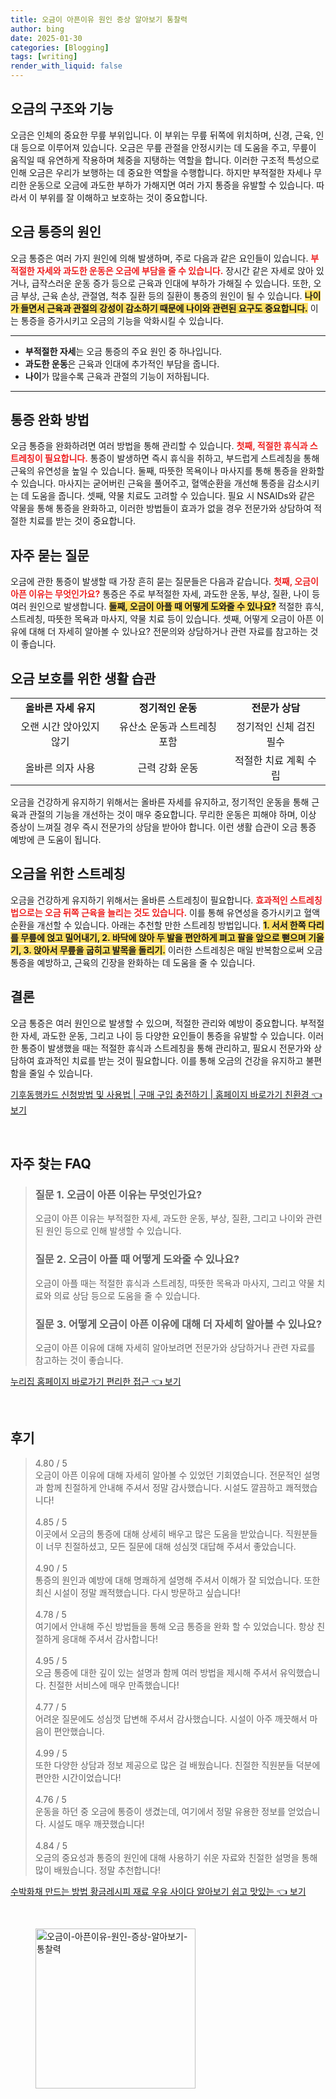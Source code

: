 ```yaml
---
title: 오금이 아픈이유 원인 증상 알아보기 통찰력
author: bing
date: 2025-01-30
categories: [Blogging]
tags: [writing]
render_with_liquid: false
---
```

<h2 id='오금의 구조와 기능'>오금의 구조와 기능</h2>

<p>오금은 인체의 중요한 무릎 부위입니다. 이 부위는 무릎 뒤쪽에 위치하며, 신경, 근육, 인대 등으로 이루어져 있습니다. 오금은 무릎 관절을 안정시키는 데 도움을 주고, 무릎이 움직일 때 유연하게 작용하며 체중을 지탱하는 역할을 합니다. 이러한 구조적 특성으로 인해 오금은 우리가 보행하는 데 중요한 역할을 수행합니다. 하지만 부적절한 자세나 무리한 운동으로 오금에 과도한 부하가 가해지면 여러 가지 통증을 유발할 수 있습니다. 따라서 이 부위를 잘 이해하고 보호하는 것이 중요합니다.</p>

<h2 id='오금 통증의 원인'>오금 통증의 원인</h2>

<p>오금 통증은 여러 가지 원인에 의해 발생하며, 주로 다음과 같은 요인들이 있습니다. <b><span style="color: #ee2323;">부적절한 자세와 과도한 운동은 오금에 부담을 줄 수 있습니다.</span></b> 장시간 같은 자세로 앉아 있거나, 급작스러운 운동 증가 등으로 근육과 인대에 부하가 가해질 수 있습니다. 또한, 오금 부상, 근육 손상, 관절염, 척추 질환 등의 질환이 통증의 원인이 될 수 있습니다. <b><span style="background-color: #ffe066;">나이가 들면서 근육과 관절의 강성이 감소하기 때문에 나이와 관련된 요구도 중요합니다.</span></b> 이는 통증을 증가시키고 오금의 기능을 악화시킬 수 있습니다.</p>

<hr />

<ul>
    <li><b>부적절한 자세</b>는 오금 통증의 주요 원인 중 하나입니다.</li>
    <li><b>과도한 운동</b>은 근육과 인대에 추가적인 부담을 줍니다.</li>
    <li><b>나이</b>가 많을수록 근육과 관절의 기능이 저하됩니다.</li>
</ul>

<hr />

<h2 id='통증 완화 방법'>통증 완화 방법</h2>

<p>오금 통증을 완화하려면 여러 방법을 통해 관리할 수 있습니다. <b><span style="color: #ee2323;">첫째, 적절한 휴식과 스트레칭이 필요합니다.</span></b> 통증이 발생하면 즉시 휴식을 취하고, 부드럽게 스트레칭을 통해 근육의 유연성을 높일 수 있습니다. 둘째, 따뜻한 목욕이나 마사지를 통해 통증을 완화할 수 있습니다. 마사지는 굳어버린 근육을 풀어주고, 혈액순환을 개선해 통증을 감소시키는 데 도움을 줍니다. 셋째, 약물 치료도 고려할 수 있습니다. 필요 시 NSAIDs와 같은 약물을 통해 통증을 완화하고, 이러한 방법들이 효과가 없을 경우 전문가와 상담하여 적절한 치료를 받는 것이 중요합니다.</p>

<h2 id='자주 묻는 질문'>자주 묻는 질문</h2>

<p>오금에 관한 통증이 발생할 때 가장 흔히 묻는 질문들은 다음과 같습니다. <b><span style="color: #ee2323;">첫째, 오금이 아픈 이유는 무엇인가요?</span></b> 통증은 주로 부적절한 자세, 과도한 운동, 부상, 질환, 나이 등 여러 원인으로 발생합니다. <b><span style="background-color: #ffe066;">둘째, 오금이 아플 때 어떻게 도와줄 수 있나요?</span></b> 적절한 휴식, 스트레칭, 따뜻한 목욕과 마사지, 약물 치료 등이 있습니다. 셋째, 어떻게 오금이 아픈 이유에 대해 더 자세히 알아볼 수 있나요? 전문의와 상담하거나 관련 자료를 참고하는 것이 좋습니다.</p>

<h2 id='오금 보호를 위한 생활 습관'>오금 보호를 위한 생활 습관</h2>

<table>
    <tr>
        <td style="text-align: center; height: 17px;"><b>올바른 자세 유지</b></td>
        <td style="text-align: center; height: 17px;"><b>정기적인 운동</b></td>
        <td style="text-align: center; height: 17px;"><b>전문가 상담</b></td>
    </tr>
    <tr>
        <td style="text-align: center; height: 17px;">오랜 시간 앉아있지 않기</td>
        <td style="text-align: center; height: 17px;">유산소 운동과 스트레칭 포함</td>
        <td style="text-align: center; height: 17px;">정기적인 신체 검진 필수</td>
    </tr>
    <tr>
        <td style="text-align: center; height: 17px;">올바른 의자 사용</td>
        <td style="text-align: center; height: 17px;">근력 강화 운동</td>
        <td style="text-align: center; height: 17px;">적절한 치료 계획 수립</td>
    </tr>
</table>

<p>오금을 건강하게 유지하기 위해서는 올바른 자세를 유지하고, 정기적인 운동을 통해 근육과 관절의 기능을 개선하는 것이 매우 중요합니다. 무리한 운동은 피해야 하며, 이상 증상이 느껴질 경우 즉시 전문가의 상담을 받아야 합니다. 이런 생활 습관이 오금 통증 예방에 큰 도움이 됩니다.</p>

<h2 id='오금을 위한 스트레칭'>오금을 위한 스트레칭</h2>

<p>오금을 건강하게 유지하기 위해서는 올바른 스트레칭이 필요합니다. <b><span style="color: #ee2323;">효과적인 스트레칭법으로는 오금 뒤쪽 근육을 늘리는 것도 있습니다.</span></b> 이를 통해 유연성을 증가시키고 혈액 순환을 개선할 수 있습니다. 아래는 추천할 만한 스트레칭 방법입니다. <b><span style="background-color: #ffe066;">1. 서서 한쪽 다리를 무릎에 얹고 밀어내기, 2. 바닥에 앉아 두 발을 편안하게 펴고 팔을 앞으로 뻗으며 기울기, 3. 앉아서 무릎을 굽히고 발목을 돌리기.</span></b> 이러한 스트레칭은 매일 반복함으로써 오금 통증을 예방하고, 근육의 긴장을 완화하는 데 도움을 줄 수 있습니다.</p>

<h2 id='결론'>결론</h2>

<p>오금 통증은 여러 원인으로 발생할 수 있으며, 적절한 관리와 예방이 중요합니다. 부적절한 자세, 과도한 운동, 그리고 나이 등 다양한 요인들이 통증을 유발할 수 있습니다. 이러한 통증이 발생했을 때는 적절한 휴식과 스트레칭을 통해 관리하고, 필요시 전문가와 상담하여 효과적인 치료를 받는 것이 필요합니다. 이를 통해 오금의 건강을 유지하고 불편함을 줄일 수 있습니다.</p>
<p><a class="click-button" title="기후동행카드 신청방법 및 사용법 | 구매 구입 충전하기 | 홈페이지 바로가기 친환경" href="https://yellowplanner.github.io/posts/%EA%B8%B0%ED%9B%84%EB%8F%99%ED%96%89%EC%B9%B4%EB%93%9C-%EC%8B%A0%EC%B2%AD%EB%B0%A9%EB%B2%95-%EB%B0%8F-%EC%82%AC%EC%9A%A9%EB%B2%95-%EA%B5%AC%EB%A7%A4-%EA%B5%AC%EC%9E%85-%EC%B6%A9%EC%A0%84%ED%95%98%EA%B8%B0-%ED%99%88%ED%8E%98%EC%9D%B4%EC%A7%80-%EB%B0%94%EB%A1%9C%EA%B0%80%EA%B8%B0-%EC%B9%9C%ED%99%98%EA%B2%BD/" rel="dofollow">기후동행카드 신청방법 및 사용법 | 구매 구입 충전하기 | 홈페이지 바로가기 친환경 👈 보기</a></p><br>
<h2 id='자주_찾는_FAQ'>자주 찾는 FAQ</h2>
<div itemscope="" itemtype="https://schema.org/FAQPage"> 
<blockquote> 
<div itemscope="" itemprop="mainEntity" itemtype="https://schema.org/Question"> 
<h3 itemprop="name">질문 1. 오금이 아픈 이유는 무엇인가요?</h3> 
<div itemscope="" itemprop="acceptedAnswer" itemtype="https://schema.org/Answer"> 
<span itemprop="text"> 
<p>오금이 아픈 이유는 부적절한 자세, 과도한 운동, 부상, 질환, 그리고 나이와 관련된 원인 등으로 인해 발생할 수 있습니다.</p> 
</span> 
</div> 
</div> 
<div itemscope="" itemprop="mainEntity" itemtype="https://schema.org/Question"> 
<h3 itemprop="name">질문 2. 오금이 아플 때 어떻게 도와줄 수 있나요?</h3> 
<div itemscope="" itemprop="acceptedAnswer" itemtype="https://schema.org/Answer"> 
<span itemprop="text"> 
<p>오금이 아플 때는 적절한 휴식과 스트레칭, 따뜻한 목욕과 마사지, 그리고 약물 치료와 의료 상담 등으로 도움을 줄 수 있습니다.</p> 
</span> 
</div> 
</div> 
<div itemscope="" itemprop="mainEntity" itemtype="https://schema.org/Question"> 
<h3 itemprop="name">질문 3. 어떻게 오금이 아픈 이유에 대해 더 자세히 알아볼 수 있나요?</h3> 
<div itemscope="" itemprop="acceptedAnswer" itemtype="https://schema.org/Answer"> 
<span itemprop="text"> 
<p>오금이 아픈 이유에 대해 자세히 알아보려면 전문가와 상담하거나 관련 자료를 참고하는 것이 좋습니다.</p> 
</span> 
</div> 
</div> 
</blockquote> 
</div>
<p><a class="click-button" title="누리집 홈페이지 바로가기 편리한 접근" href="https://yellowplanner.github.io/posts/%EB%88%84%EB%A6%AC%EC%A7%91-%ED%99%88%ED%8E%98%EC%9D%B4%EC%A7%80-%EB%B0%94%EB%A1%9C%EA%B0%80%EA%B8%B0-%ED%8E%B8%EB%A6%AC%ED%95%9C-%EC%A0%91%EA%B7%BC/" rel="dofollow">누리집 홈페이지 바로가기 편리한 접근 👈 보기</a></p><br>
<h2 id='후기'>후기</h2>
<div itemscope itemtype="https://schema.org/Product">
  <blockquote>
  <div itemprop="review" itemscope itemtype="https://schema.org/Review">
      <div itemprop="reviewRating" itemscope itemtype="https://schema.org/Rating"> <span itemprop="ratingValue">4.80</span> / <span itemprop="bestRating">5</span> </div>
      <span itemprop="reviewBody">오금이 아픈 이유에 대해 자세히 알아볼 수 있었던 기회였습니다. 전문적인 설명과 함께 친절하게 안내해 주셔서 정말 감사했습니다. 시설도 깔끔하고 쾌적했습니다!</span>
  </div>
  <br>
  <div itemprop="review" itemscope itemtype="https://schema.org/Review">
      <div itemprop="reviewRating" itemscope itemtype="https://schema.org/Rating"> <span itemprop="ratingValue">4.85</span> / <span itemprop="bestRating">5</span> </div>
      <span itemprop="reviewBody">이곳에서 오금의 통증에 대해 상세히 배우고 많은 도움을 받았습니다. 직원분들이 너무 친절하셨고, 모든 질문에 대해 성심껏 대답해 주셔서 좋았습니다.</span>
  </div>
  <br>
  <div itemprop="review" itemscope itemtype="https://schema.org/Review">
      <div itemprop="reviewRating" itemscope itemtype="https://schema.org/Rating"> <span itemprop="ratingValue">4.90</span> / <span itemprop="bestRating">5</span> </div>
      <span itemprop="reviewBody">통증의 원인과 예방에 대해 명쾌하게 설명해 주셔서 이해가 잘 되었습니다. 또한 최신 시설이 정말 쾌적했습니다. 다시 방문하고 싶습니다!</span>
  </div>
  <br>
  <div itemprop="review" itemscope itemtype="https://schema.org/Review">
      <div itemprop="reviewRating" itemscope itemtype="https://schema.org/Rating"> <span itemprop="ratingValue">4.78</span> / <span itemprop="bestRating">5</span> </div>
      <span itemprop="reviewBody">여기에서 안내해 주신 방법들을 통해 오금 통증을 완화 할 수 있었습니다. 항상 친절하게 응대해 주셔서 감사합니다!</span>
  </div>
  <br>
  <div itemprop="review" itemscope itemtype="https://schema.org/Review">
      <div itemprop="reviewRating" itemscope itemtype="https://schema.org/Rating"> <span itemprop="ratingValue">4.95</span> / <span itemprop="bestRating">5</span> </div>
      <span itemprop="reviewBody">오금 통증에 대한 깊이 있는 설명과 함께 여러 방법을 제시해 주셔서 유익했습니다. 친절한 서비스에 매우 만족했습니다!</span>
  </div>
  <br>
  <div itemprop="review" itemscope itemtype="https://schema.org/Review">
      <div itemprop="reviewRating" itemscope itemtype="https://schema.org/Rating"> <span itemprop="ratingValue">4.77</span> / <span itemprop="bestRating">5</span> </div>
      <span itemprop="reviewBody">어려운 질문에도 성심껏 답변해 주셔서 감사했습니다. 시설이 아주 깨끗해서 마음이 편안했습니다.</span>
  </div>
  <br>
  <div itemprop="review" itemscope itemtype="https://schema.org/Review">
      <div itemprop="reviewRating" itemscope itemtype="https://schema.org/Rating"> <span itemprop="ratingValue">4.99</span> / <span itemprop="bestRating">5</span> </div>
      <span itemprop="reviewBody">또한 다양한 상담과 정보 제공으로 많은 걸 배웠습니다. 친절한 직원분들 덕분에 편안한 시간이었습니다!</span>
  </div>
  <br>
  <div itemprop="review" itemscope itemtype="https://schema.org/Review">
      <div itemprop="reviewRating" itemscope itemtype="https://schema.org/Rating"> <span itemprop="ratingValue">4.76</span> / <span itemprop="bestRating">5</span> </div>
      <span itemprop="reviewBody">운동을 하던 중 오금에 통증이 생겼는데, 여기에서 정말 유용한 정보를 얻었습니다. 시설도 매우 깨끗했습니다!</span>
  </div>
  <br>
  <div itemprop="review" itemscope itemtype="https://schema.org/Review">
      <div itemprop="reviewRating" itemscope itemtype="https://schema.org/Rating"> <span itemprop="ratingValue">4.84</span> / <span itemprop="bestRating">5</span> </div>
      <span itemprop="reviewBody">오금의 중요성과 통증의 원인에 대해 사용하기 쉬운 자료와 친절한 설명을 통해 많이 배웠습니다. 정말 추천합니다!</span>
  </div>
  </blockquote>
</div>
<p><a class="click-button" title="수박화채 만드는 방법 황금레시피 재료 우유 사이다 알아보기 쉽고 맛있는" href="https://yellowplanner.github.io/posts/%EC%88%98%EB%B0%95%ED%99%94%EC%B1%84-%EB%A7%8C%EB%93%9C%EB%8A%94-%EB%B0%A9%EB%B2%95-%ED%99%A9%EA%B8%88%EB%A0%88%EC%8B%9C%ED%94%BC-%EC%9E%AC%EB%A3%8C-%EC%9A%B0%EC%9C%A0-%EC%82%AC%EC%9D%B4%EB%8B%A4-%EC%95%8C%EC%95%84%EB%B3%B4%EA%B8%B0-%EC%89%BD%EA%B3%A0-%EB%A7%9B%EC%9E%88%EB%8A%94/" rel="dofollow">수박화채 만드는 방법 황금레시피 재료 우유 사이다 알아보기 쉽고 맛있는 👈 보기</a></p><br>
<figure class="image"><img src="https://yellowplanner.github.io/assets/img/thumbnail/오금이-아픈이유-원인-증상-알아보기-통찰력.webp" alt="오금이-아픈이유-원인-증상-알아보기-통찰력" width="256" height="256"></figure>